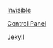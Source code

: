 [Invisible](https://azureosk.github.io/hive/hive.html)

[Control Panel](https://azureosk.github.io/hive/dhive.html)

[Jekyll](https://jekyllrb.com/)
